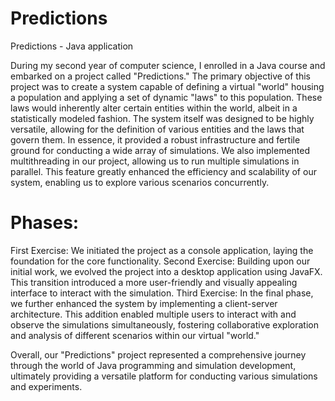 # Predictions
Predictions - Java application

During my second year of computer science, I enrolled in a Java course and embarked on a project called "Predictions." The primary objective of this project was to create a system capable of defining a virtual "world" housing a population and applying a set of dynamic "laws" to this population. These laws would inherently alter certain entities within the world, albeit in a statistically modeled fashion.
The system itself was designed to be highly versatile, allowing for the definition of various entities and the laws that govern them. In essence, it provided a robust infrastructure and fertile ground for conducting a wide array of simulations.
We also implemented multithreading in our project, allowing us to run multiple simulations in parallel. This feature greatly enhanced the efficiency and scalability of our system, enabling us to explore various scenarios concurrently.

# Phases:

First Exercise: We initiated the project as a console application, laying the foundation for the core functionality.
Second Exercise: Building upon our initial work, we evolved the project into a desktop application using JavaFX. This transition introduced a more user-friendly and visually appealing interface to interact with the simulation.
Third Exercise: In the final phase, we further enhanced the system by implementing a client-server architecture. This addition enabled multiple users to interact with and observe the simulations simultaneously, fostering collaborative exploration and analysis of different scenarios within our virtual "world."

Overall, our "Predictions" project represented a comprehensive journey through the world of Java programming and simulation development, ultimately providing a versatile platform for conducting various simulations and experiments.
